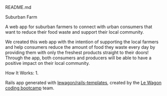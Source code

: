 README.md

Suburban Farm

A web app for suburban farmers to connect with urban consumers that want to reduce their food waste and support their local community.

We created this web app with the intention of supporting the local farmers and help consumers reduce the amount of food they waste every day by providing them with only the freshest products straight to their doors! Through the app, both consumers and producers will be able to have a positive impact on their local community. 

How It Works:
1. 


Rails app generated with [lewagon/rails-templates](https://github.com/lewagon/rails-templates), created by the [Le Wagon coding bootcamp](https://www.lewagon.com) team.


